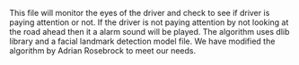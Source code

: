 This file will monitor the eyes of the driver and check to see if driver is paying attention or not.
If the driver is not paying attention by not looking at the road ahead then it a alarm sound will be played.
The algorithm uses dlib library and a facial landmark detection model file. We have modified the algorithm by Adrian Rosebrock
to meet our needs.
